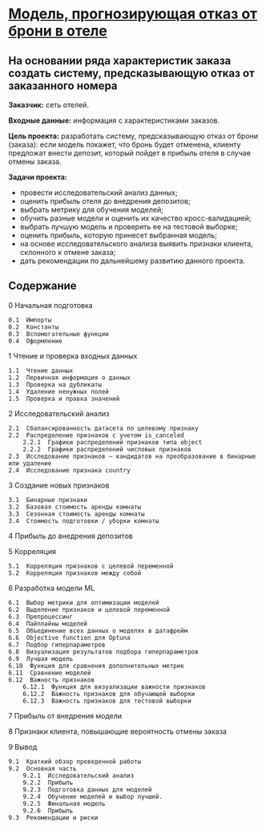# [Модель, прогнозирующая отказ от брони в отеле](https://github.com/Nanobelka/Yandex_Praktikum/blob/main/hotel_deposit/hotel_deposit.ipynb)
## На основании ряда характеристик заказа создать систему, предсказывающую отказ от заказанного номера

**Заказчик:** сеть отелей.

**Входные данные:** информация с характеристиками заказов.

**Цель проекта:** разработать систему, предсказывающую отказ от брони (заказа): если модель покажет, что бронь будет отменена, клиенту предложат внести депозит, который пойдет в прибыль отеля в случае отмены заказа.

**Задачи проекта:** 

- провести исследовательский анализ данных;
- оценить прибыль отеля до внедрения депозитов;
- выбрать метрику для обучения моделей;
- обучить разные модели и оценить их качество кросс-валидацией;
- выбрать лучшую модель и проверить ее на тестовой выборке;
- оценить прибыль, которую принесет выбранная модель;
- на основе исследовательского анализа выявить признаки клиента, склонного к отмене заказа;
- дать рекомендации по дальнейшему развитию данного проекта.


## Содержание

0  Начальная подготовка

    0.1  Импорты
    0.2  Константы
    0.3  Вспомогательные функции
    0.4  Оформление

1  Чтение и проверка входных данных

    1.1  Чтение данных
    1.2  Первичная информация о данных
    1.3  Проверка на дубликаты
    1.4  Удаление ненужных полей
    1.5  Проверка и правка значений

2  Исследовательский анализ

    2.1  Сбалансированность датасета по целевому признаку
    2.2  Распределение признаков с учетом is_canceled
        2.2.1  Графики распределений признаков типа object
        2.2.2  Графики распределений числовых признаков
    2.3  Исследование признаков — кандидатов на преобразование в бинарные или удаление
    2.4  Исследование признака country

3  Создание новых признаков

    3.1  Бинарные признаки
    3.2  Базовая стоимость аренды комнаты
    3.3  Сезонная стоимость аренды комнаты
    3.4  Стоимость подготовки / уборки комнаты

4  Прибыль до внедрения депозитов

5  Корреляция

    5.1  Корреляция признаков с целевой переменной
    5.2  Корреляция признаков между собой

6  Разработка модели ML

    6.1  Выбор метрики для оптимизации моделей
    6.2  Выделение признаков и целевой переменной
    6.3  Препроцессинг
    6.4  Пайплайны моделей
    6.5  Объединение всех данных о моделях в датафрейм
    6.6  Objective function для Optuna
    6.7  Подбор гиперпараметров
    6.8  Визуализация результатов подбора гиперпараметров
    6.9  Лучшая модель
    6.10  Функция для сравнения дополнительных метрик
    6.11  Сравнение моделей
    6.12  Важность признаков
        6.12.1  Функция для визуализации важности признаков
        6.12.2  Важность признаков для обучающей выборки
        6.12.3  Важность признаков для тестовой выборки

7  Прибыль от внедрения модели

8  Признаки клиента, повышающие вероятность отмены заказа

9  Вывод

    9.1  Краткий обзор проведенной работы
    9.2  Основная часть
        9.2.1  Исследовательский анализ
        9.2.2  Прибыль
        9.2.3  Подготовка данных для моделей
        9.2.4  Обучение моделей и выбор лучшей.
        9.2.5  Финальная модель
        9.2.6  Прибыль
    9.3  Рекомендации и риски
